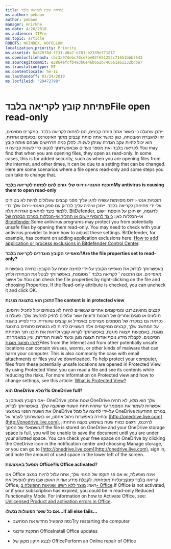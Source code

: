 ```yaml
---
title: פתיחת קובץ לקריאה בלבד
ms.author: pebaum
author: pebaum
manager: mnirkhe
ms.date: 4/26/2018
ms.audience: ITPro
ms.topic: article
ROBOTS: NOINDEX, NOFOLLOW
localization_priority: Priority
ms.assetid: 6a828f8d-ff31-40a7-b701-b2339e771817
ms.openlocfilehash: cbc3a97debc70ce7be02f651253c71651bbb2643
ms.sourcegitcommit: e2864efcfb493b6e46b662b746661a61232bdba7
ms.translationtype: MT
ms.contentlocale: he-IL
ms.lasthandoff: 01/24/2019
ms.locfileid: "29472798"
---
```

# <a name="file-open-read-only"></a><span data-ttu-id="5dad2-102">פתיחת קובץ לקריאה בלבד</span><span class="sxs-lookup"><span data-stu-id="5dad2-102">File open read-only</span></span>

<span data-ttu-id="5dad2-p101">ייתכן שתגלה כי כאשר אתה פותח קבצים, הם לפתוח לקריאה בלבד. במקרים מסוימים, זהו להגברת האבטחה, כגון כאשר אתה פותח קבצים מתוך האינטרנט ובפעמים אחרות, הוא יכול להיות עקב הגדרה שניתן לשנות. להלן כמה תרחישים שבהם פותח קובץ לקריאה בלבד ואת מספר צעדים שבאפשרותך לנקוט כדי לשנות קביעה זו.</span><span class="sxs-lookup"><span data-stu-id="5dad2-p101">You may find that when you are opening files, they open as read-only. In some cases, this is for added security, such as when you are opening files from the internet, and other times, it can be due to a setting that can be changed. Here are some scenarios where a file opens read-only and some steps you can take to change that.</span></span>
  
 <span data-ttu-id="5dad2-106">**תוכנת האנטי-וירוס שלי גורם להם לפתוח לקריאה בלבד**</span><span class="sxs-lookup"><span data-stu-id="5dad2-106">**My antivirus is causing them to open read-only**</span></span>
  
<span data-ttu-id="5dad2-p102">תוכניות אנטי-וירוס מסוימות עשויה להגן עליך מפני קבצים שעלולים להיות לא בטוחים על-ידי פתיחתן לקריאה בלבד. ייתכן שיהיה עליך לבדוק עם ספק האנטי-וירוס שלך כדי ללמוד כיצד להתאים הגדרות אלה. BitDefender, לדוגמה, יש תוכן על הוספת יישום אי-הכללות כאן: [כיצד להוסיף יישום או תהליך אי-הכללות במרכז הבקרה של Bitdefender](https://www.bitdefender.com/support/how-to-add-application-or-process-exclusions-in-bitdefender-control-center-1119.mdl).</span><span class="sxs-lookup"><span data-stu-id="5dad2-p102">Some antivirus programs may protect you from potentially unsafe files by opening them read-only. You may need to check with your antivirus provider to learn how to adjust these settings. BitDefender, for example, has content on adding application exclusions here: [How to add application or process exclusions in Bitdefender Control Center](https://www.bitdefender.com/support/how-to-add-application-or-process-exclusions-in-bitdefender-control-center-1119.mdl).</span></span>
  
 <span data-ttu-id="5dad2-110">**מאפייני הקובץ מוגדרים לקריאה בלבד?**</span><span class="sxs-lookup"><span data-stu-id="5dad2-110">**Are the file properties set to read-only?**</span></span>
  
<span data-ttu-id="5dad2-p103">באפשרותך לבדוק את מאפייני הקובץ על-ידי לחיצה ימנית על הקובץ ובחירה באפשרות מאפיינים. אם התכונה ' לקריאה בלבד ' מסומנת, באפשרותך לבטל את הבחירה ולחץ על אישור.</span><span class="sxs-lookup"><span data-stu-id="5dad2-p103">You can check the file properties by right-clicking on the file and choosing Properties. If the Read-only attribute is checked, you can uncheck it and click OK.</span></span>
  
 <span data-ttu-id="5dad2-113">**התוכן הוא בתצוגה מוגנת**</span><span class="sxs-lookup"><span data-stu-id="5dad2-113">**The content is in protected view**</span></span>
  
<span data-ttu-id="5dad2-p104">קבצים מהאינטרנט וממיקומים אחרים שעשויים להיות לא בטוחים יכול להכיל וירוסים, תולעים או סוגים אחרים של תוכנות זדוניות אשר עלולים להזיק למחשב שלך. פעולה זו נקראת גם במקרה של מסמכים מצורפים באימייל או קבצים שהורדת. כדי לסייע בהגנה על המחשב שלך, קבצים ממיקומים אלה העשויים להיות לא בטוחים פתוחים בתצוגה מוגנת. באמצעות תצוגה מוגנת, באפשרותך לקרוא קובץ ולראות את תוכנו תוך הפחתת הסיכונים. לקבלת מידע נוסף אודות תצוגה מוגן וכיצד לשנות הגדרות, עיין במאמר זה: [מהו תצוגה מוגנת?](https://support.office.com/en-us/article/d6f09ac7-e6b9-4495-8e43-2bbcdbcb6653)</span><span class="sxs-lookup"><span data-stu-id="5dad2-p104">Files from the Internet and from other potentially unsafe locations can contain viruses, worms, or other kinds of malware that can harm your computer. This is also commonly the case with email attachments or files you've downloaded. To help protect your computer, files from these potentially unsafe locations are opened in Protected View. By using Protected View, you can read a file and see its contents while reducing the risks. For more information on Protected view and how to change settings, see this article: [What is Protected View?](https://support.office.com/en-us/article/d6f09ac7-e6b9-4495-8e43-2bbcdbcb6653)</span></span>
  
 <span data-ttu-id="5dad2-119">**הוא OneDrive מלא?**</span><span class="sxs-lookup"><span data-stu-id="5dad2-119">**Is OneDrive full?**</span></span>
  
<span data-ttu-id="5dad2-p105">אם הקובץ מאוחסן ב- OneDrive שטח אחסון OneDrive שלך הוא מלא, לא תהיה אפשרות לשמור את המסמך עד שתהיו תחת השטח שהוקצה שלך. באפשרותך לבדוק את השטח הפנוי באמצעי OneDrive על-ידי לחיצה על סמל OneDrive במרכז ההודעות ובחירה באפשרות ניהול אחסון, או באפשרותך לעבור אל [http://onedrive.live.com](http://onedrive.live.com), להיכנס, ורשום כמות שטח בשימוש בקצה התחתון השמאלי של המסך.</span><span class="sxs-lookup"><span data-stu-id="5dad2-p105">If the file is stored on OneDrive and your OneDrive storage space is full, you will be unable to save the document until you are under your allotted space. You can check your free space on OneDrive by clicking the OneDrive icon in the notification center and choosing Manage storage, or you can go to [http://onedrive.live.com](http://onedrive.live.com), sign in, and note the amount of used space in the lower left of the screen.</span></span>
  
 <span data-ttu-id="5dad2-122">**מופעל באמצעות Office?**</span><span class="sxs-lookup"><span data-stu-id="5dad2-122">**Is Office activated?**</span></span>
  
<span data-ttu-id="5dad2-p106">אם Office אינה מופעלת, או אם פג תוקפו של המנוי שלך, אתה עלול להיות במצב קריאה בלבד פונקציונליות מופחתת. לקבלת מידע אודות האופן שבו ניתן להפעיל את Office, ראה: [מוצר ללא רשיון ושגיאות ההפעלה ב- Office](https://support.office.com/en-us/article/unlicensed-product-and-activation-errors-in-office-0d23d3c0-c19c-4b2f-9845-5344fedc4380).</span><span class="sxs-lookup"><span data-stu-id="5dad2-p106">If Office is not activated, or if your subscription has expired, you could be in read-only Reduced Functionality Mode. For information on how to Activate Office, see: [Unlicensed Product and activation errors in Office](https://support.office.com/en-us/article/unlicensed-product-and-activation-errors-in-office-0d23d3c0-c19c-4b2f-9845-5344fedc4380).</span></span>
  
 <span data-ttu-id="5dad2-125">**אם כל שאר הפעולות נכשלו...**</span><span class="sxs-lookup"><span data-stu-id="5dad2-125">**If all else fails...**</span></span>
  
- <span data-ttu-id="5dad2-126">נסה להפעיל מחדש את המחשב</span><span class="sxs-lookup"><span data-stu-id="5dad2-126">Try restarting the computer</span></span>
    
- <span data-ttu-id="5dad2-127">התקנת עדכוני Office</span><span class="sxs-lookup"><span data-stu-id="5dad2-127">Install Office updates</span></span>
    
- <span data-ttu-id="5dad2-128">לבצע תיקון מקוון של Office</span><span class="sxs-lookup"><span data-stu-id="5dad2-128">Perform an Online repair of Office</span></span>
    

